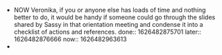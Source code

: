 - NOW Veronika, if you or anyone else has loads of time and nothing better to do, it would be handy if someone could go through the slides shared by Sassy in that orientation meeting and condense it into a checklist of actions and references.
  done:: 1626482875701
  later:: 1626482876666
  now:: 1626482963613
-

